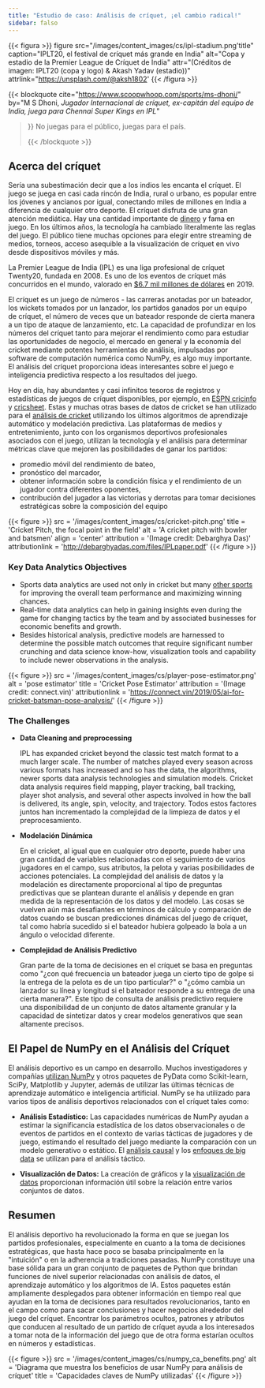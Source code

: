 ```yaml
---
title: "Estudio de caso: Análisis de críquet, ¡el cambio radical!"
sidebar: falso
---
```


{{< figura >}}
figure src="/images/content_images/cs/ipl-stadium.png'title" caption="IPLT20, el festival de críquet más grande en India" alt="Copa y estadio de la Premier League de Críquet de India" attr="(Créditos de imagen: IPLT20 (copa y logo) & Akash Yadav (estadio))" attrlink="https://unsplash.com/@aksh1802'
{{< /figura >}}

{{< blockquote cite="https://www.scoopwhoop.com/sports/ms-dhoni/" by="M S Dhoni, *Jugador Internacional de críquet, ex-capitán del equipo de India, juega para Chennai Super Kings en IPL*"
> }} No juegas para el público, juegas para el país. 
> 
> {{< /blockquote >}}

## Acerca del críquet

Sería una subestimación decir que a los indios les encanta el críquet. El juego se juega en casi cada rincón de India, rural o urbano, es popular entre los jóvenes y ancianos por igual, conectando miles de millones en India a diferencia de cualquier otro deporte. El críquet disfruta de una gran atención mediática. Hay una cantidad importante de [dinero](https://www.statista.com/topics/4543/indian-premier-league-ipl/) y fama en juego. En los últimos años, la tecnología ha cambiado literalmente las reglas del juego. El público tiene muchas opciones para elegir entre streaming de medios, torneos, acceso asequible a la visualización de críquet en vivo desde dispositivos móviles y más.

La Premier League de India (IPL) es una liga profesional de críquet Twenty20, fundada en 2008. Es uno de los eventos de críquet más concurridos en el mundo, valorado en [$6.7 mil millones de dólares](https://en.wikipedia.org/wiki/Indian_Premier_League) en 2019.

El críquet es un juego de números - las carreras anotadas por un bateador, los wickets tomados por un lanzador, los partidos ganados por un equipo de críquet, el número de veces que un bateador responde de cierta manera a un tipo de ataque de lanzamiento, etc. La capacidad de profundizar en los números del críquet tanto para mejorar el rendimiento como para estudiar las oportunidades de negocio, el mercado en general y la economía del cricket mediante potentes herramientas de análisis, impulsadas por software de computación numérica como NumPy, es algo muy importante. El análisis del críquet proporciona ideas interesantes sobre el juego e inteligencia predictiva respecto a los resultados del juego.

Hoy en día, hay abundantes y casi infinitos tesoros de registros y estadísticas de juegos de críquet disponibles, por ejemplo, en [ESPN cricinfo](https://stats.espncricinfo.com/ci/engine/stats/index.html) y [cricsheet](https://cricsheet.org). Estas y muchas otras bases de datos de cricket se han utilizado para el [análisis de cricket](https://www.researchgate.net/publication/336886516_Data_visualization_and_toss_related_analysis_of_IPL_teams_and_batsmen_performances) utilizando los últimos algoritmos de aprendizaje automático y modelación predictiva. Las plataformas de medios y entretenimiento, junto con los organismos deportivos profesionales asociados con el juego, utilizan la tecnología y el análisis para determinar métricas clave que mejoren las posibilidades de ganar los partidos:

* promedio móvil del rendimiento de bateo,
* pronóstico del marcador,
* obtener información sobre la condición física y el rendimiento de un jugador contra diferentes oponentes,
* contribución del jugador a las victorias y derrotas para tomar decisiones estratégicas sobre la composición del equipo

{{< figure >}}
src = '/images/content_images/cs/cricket-pitch.png' title = 'Cricket Pitch, the focal point in the field' alt = 'A cricket pitch with bowler and batsmen' align = 'center' attribution = '(Image credit: Debarghya Das)' attributionlink = 'http://debarghyadas.com/files/IPLpaper.pdf'
{{< /figure >}}

### Key Data Analytics Objectives

* Sports data analytics are used not only in cricket but many [other sports](https://adtmag.com/blogs/dev-watch/2017/07/sports-analytics.aspx) for improving the overall team performance and maximizing winning chances.
* Real-time data analytics can help in gaining insights even during the game for changing tactics by the team and by associated businesses for economic benefits and growth.
* Besides historical analysis, predictive models are harnessed to determine the possible match outcomes that require significant number crunching and data science know-how, visualization tools and capability to include newer observations in the analysis.

{{< figure >}}
src = '/images/content_images/cs/player-pose-estimator.png' alt = 'pose estimator' title = 'Cricket Pose Estimator' attribution = '(Image credit: connect.vin)' attributionlink = 'https://connect.vin/2019/05/ai-for-cricket-batsman-pose-analysis/'
{{< /figure >}}

### The Challenges

* **Data Cleaning and preprocessing**

  IPL has expanded cricket beyond the classic test match format to a much larger scale. The number of matches played every season across various formats has increased and so has the data, the algorithms, newer sports data analysis technologies and simulation models. Cricket data analysis requires field mapping, player tracking, ball tracking, player shot analysis, and several other aspects involved in how the ball is delivered, its angle, spin, velocity, and trajectory. Todos estos factores juntos han incrementado la complejidad de la limpieza de datos y el preprocesamiento.

* **Modelación Dinámica**

  En el cricket, al igual que en cualquier otro deporte, puede haber una gran cantidad de variables relacionadas con el seguimiento de varios jugadores en el campo, sus atributos, la pelota y varias posibilidades de acciones potenciales. La complejidad del análisis de datos y la modelación es directamente proporcional al tipo de preguntas predictivas que se plantean durante el análisis y depende en gran medida de la representación de los datos y del modelo. Las cosas se vuelven aún más desafiantes en términos de cálculo y comparación de datos cuando se buscan predicciones dinámicas del juego de críquet, tal como habría sucedido si el bateador hubiera golpeado la bola a un ángulo o velocidad diferente.

* **Complejidad de Análisis Predictivo**

  Gran parte de la toma de decisiones en el críquet se basa en preguntas como "¿con qué frecuencia un bateador juega un cierto tipo de golpe si la entrega de la pelota es de un tipo particular?" o "¿cómo cambia un lanzador su línea y longitud si el bateador responde a su entrega de una cierta manera?". Este tipo de consulta de análisis predictivo requiere una disponibilidad de un conjunto de datos altamente granular y la capacidad de sintetizar datos y crear modelos generativos que sean altamente precisos.

## El Papel de NumPy en el Análisis del Críquet

El análisis deportivo es un campo en desarrollo. Muchos investigadores y compañías [utilizan NumPy](https://adtmag.com/blogs/dev-watch/2017/07/sports-analytics.aspx) y otros paquetes de PyData como Scikit-learn, SciPy, Matplotlib y Jupyter, además de utilizar las últimas técnicas de aprendizaje automático e inteligencia artificial.  NumPy se ha utilizado para varios tipos de análisis deportivos relacionados con el críquet tales como:

* **Análisis Estadístico:** Las capacidades numéricas de NumPy ayudan a estimar la significancia estadística de los datos observacionales o de eventos de partidos en el contexto de varias tácticas de jugadores y de juego, estimando el resultado del juego mediante la comparación con un modelo generativo o estático. El [análisis causal](https://amplitude.com/blog/2017/01/19/causation-correlation) y los [enfoques de big data](https://www.ncbi.nlm.nih.gov/pmc/articles/PMC4996805/) se utilizan para el análisis táctico.

* **Visualización de Datos:** La creación de gráficos y la [visualización de datos](https://towardsdatascience.com/advanced-sports-visualization-with-pandas-matplotlib-and-seaborn-9c16df80a81b) proporcionan información útil sobre la relación entre varios conjuntos de datos.

## Resumen

El análisis deportivo ha revolucionado la forma en que se juegan los partidos profesionales, especialmente en cuanto a la toma de decisiones estratégicas, que hasta hace poco se basaba principalmente en la "intuición" o en la adherencia a tradiciones pasadas. NumPy constituye una base sólida para un gran conjunto de paquetes de Python que brindan funciones de nivel superior relacionadas con análisis de datos, el aprendizaje automático y los algoritmos de IA. Estos paquetes están ampliamente desplegados para obtener información en tiempo real que ayudan en la toma de decisiones para resultados revolucionarios, tanto en el campo como para sacar conclusiones y hacer negocios alrededor del juego del críquet. Encontrar los parámetros ocultos, patrones y atributos que conducen al resultado de un partido de críquet ayuda a los interesados a tomar nota de la información del juego que de otra forma estarían ocultos en números y estadísticas.

{{< figure >}}
src = '/images/content_images/cs/numpy_ca_benefits.png' alt = 'Diagrama que muestra los beneficios de usar NumPy para análisis de críquet' title = 'Capacidades claves de NumPy utilizadas'
{{< /figure >}}
